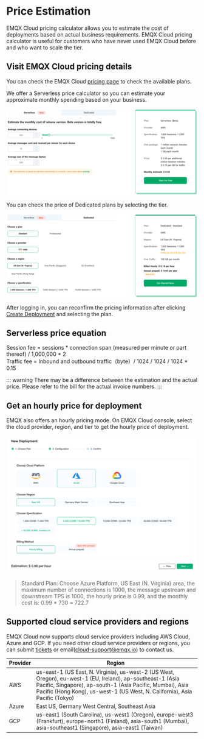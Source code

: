 # Price Estimation

EMQX Cloud pricing calculator allows you to estimate the cost of deployments based on actual business requirements. EMQX Cloud pricing calculator is useful for customers who have never used EMQX Cloud before and who want to scale the tier.

## Visit EMQX Cloud pricing details

You can check the EMQX Cloud [pricing page](https://www.emqx.com/en/cloud/pricing) to check the available plans.

We offer a Serverless price calculator so you can estimate your approximate monthly spending based on your business.

![calculator](./_assets/calculator_serverless.png)

You can check the price of Dedicated plans by selecting the tier.

![calculator](./_assets/calculator_dedicated.png)

After logging in, you can reconfirm the pricing information after clicking [Create Deployment](https://cloud-intl.emqx.com/console/deployments/new) and selecting the plan.


## Serverless price equation
Session fee = sessions * connection span (measured per minute or part thereof) / 1,000,000 * 2 <br />
Traffic fee = Inbound and outbound traffic（byte）/ 1024 / 1024 / 1024 * 0.15

::: warning
There may be a difference between the estimation and the actual price. Please refer to the bill for the actual invoice numbers. 
:::


## Get an hourly price for deployment

EMQX also offers an hourly pricing mode. On EMQX Cloud console, select the cloud provider, region, and tier to get the hourly price of deployment.

  ![deployment_price](./_assets/calculator.png)

> Standard Plan: Choose Azure Platform, US East (N. Virginia) area, the maximum number of connections is 1000, the message upstream and downstream TPS is 1000, the hourly price is 0.99, and the monthly cost is: 0.99 * 730 = 722.7


## Supported cloud service providers and regions

EMQX Cloud now supports cloud service providers including AWS Cloud, Azure and GCP. If you need other cloud service providers or regions, you can submit [tickets](../feature/tickets.md) or email(cloud-support@emqx.io) to contact us.

| Provider | Region                                                       |
| -------- | ------------------------------------------------------------ |
| AWS      | us-east-1 (US East, N. Virginia), us-west-2 (US West, Oregon), eu-west-1 (EU, Ireland), ap-southeast-1 (Asia Pacific, Singapore), ap-south-1 (Asia Pacific, Mumbai), Asia Pacific (Hong Kong), us-west-1 (US West, N. California), Asia Pacific (Tokyo) |
| Azure    | East US, Germany West Central, Southeast Asia |
| GCP      | us-east1 (South Carolina), us-west1 (Oregon), europe-west3 (Frankfurt), europe-north1 (Finland), asia-south1 (Mumbai), asia-southeast1 (Singapore), asia-east1 (Taiwan) |